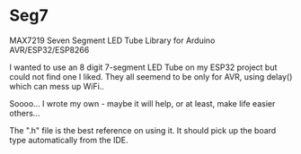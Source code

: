 # Seg7
MAX7219 Seven Segment LED Tube Library for Arduino  AVR/ESP32/ESP8266

I wanted to use an 8 digit 7-segment LED Tube on my ESP32 project but could not find one I liked.  They all seemend to be only for AVR, using delay() which can mess up WiFi..

Soooo...  I wrote my own - maybe it will help, or at least, make life easier others...

The ".h" file is the best reference on using it.  It should pick up the board type automatically from the IDE.
